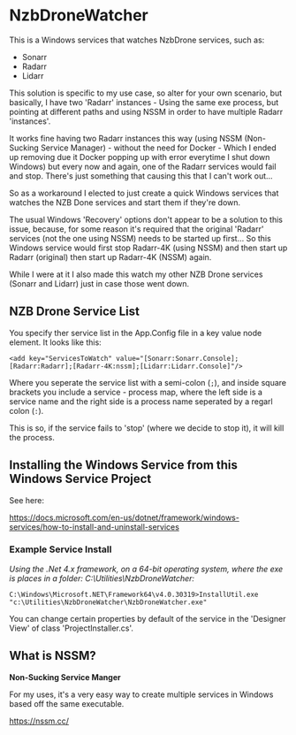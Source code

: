 # NzbDroneWatcher

This is a Windows services that watches NzbDrone services, such as:

* Sonarr
* Radarr
* Lidarr

This solution is specific to my use case, so alter for your own scenario, but basically, I have two 'Radarr' instances - Using the same exe process, but pointing at different 
paths and using NSSM in order to have multiple Radarr 'instances'.

It works fine having two Radarr instances this way (using NSSM (Non-Sucking Service Manager) - without the need for Docker - Which I ended up removing due it Docker popping up with error everytime I shut down Windows) but 
every now and again, one of the Radarr services would fail and stop. There's just something that causing this that I can't work out...

So as a workaround I elected to just create a quick Windows services that watches the NZB Done services and start them if they're down.

The usual Windows 'Recovery' options don't appear to be a solution to this issue, because, for some reason it's required that the original 'Radarr' services (not the one using NSSM) needs
to be started up first... So this Windows service would first stop Radarr-4K (using NSSM) and then start up Radarr (original) then start up Radarr-4K (NSSM) again.

While I were at it I also made this watch my other NZB Drone services (Sonarr and Lidarr) just in case those went down.

##  NZB Drone Service List

You specify ther service list in the App.Config file in a key value node element. It looks like this:

```
<add key="ServicesToWatch" value="[Sonarr:Sonarr.Console];[Radarr:Radarr];[Radarr-4K:nssm];[Lidarr:Lidarr.Console]"/>
```

Where you seperate the service list with a semi-colon (`;`), and inside square brackets you include a service - process map, where the left side is a service name and the right side is a process name 
seperated by a regarl colon (`:`).

This is so, if the service fails to 'stop' (where we decide to stop it), it will kill the process.

## Installing the Windows Service from this Windows Service Project

See here:

https://docs.microsoft.com/en-us/dotnet/framework/windows-services/how-to-install-and-uninstall-services

### Example Service Install

*Using the .Net 4.x framework, on a 64-bit operating system, where the exe is places in a folder: C:\Utilities\NzbDroneWatcher:*

```
C:\Windows\Microsoft.NET\Framework64\v4.0.30319>InstallUtil.exe "c:\Utilities\NzbDroneWatcher\NzbDroneWatcher.exe"
```

You can change certain properties by default of the service in the 'Designer View' of class 'ProjectInstaller.cs'.

## What is NSSM?

**Non-Sucking Service Manger**

For my uses, it's a very easy way to create multiple services in Windows based off the same executable.

https://nssm.cc/





